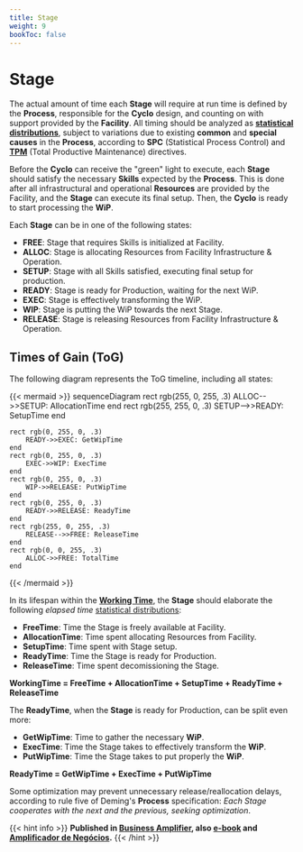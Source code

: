 ```yaml
---
title: Stage
weight: 9
bookToc: false
---
```

# Stage

The actual amount of time each **Stage** will require at run time is defined by the **Process**, responsible for the **Cyclo** design, and counting on with support provided by the **Facility**. All timing should be analyzed as [**statistical distributions**](/posts/stats), subject to variations due to existing **common** and **special causes** in the **Process**, according to **SPC** (Statistical Process Control) and [**TPM**](/posts/tpm/) (Total Productive Maintenance) directives.

Before the **Cyclo** can receive the "green" light to execute, each **Stage** should satisfy the necessary **Skills** expected by the **Process**. This is done after all infrastructural and operational **Resources** are provided by the Facility, and the **Stage** can execute its final setup. Then, the **Cyclo** is ready to start processing the **WiP**.

Each **Stage** can be in one of the following states:

- **FREE**: Stage that requires Skills is initialized at Facility.
- **ALLOC**: Stage is allocating Resources from Facility Infrastructure & Operation.
- **SETUP**: Stage with all Skills satisfied, executing final setup for production.
- **READY**: Stage is ready for Production, waiting for the next WiP.
- **EXEC**: Stage is effectively transforming the WiP.
- **WIP**: Stage is putting the WiP towards the next Stage.
- **RELEASE**: Stage is releasing Resources from Facility Infrastructure & Operation.

## Times of Gain (ToG)

The following diagram represents the ToG timeline, including all states:

{{< mermaid >}}
sequenceDiagram
    rect rgb(255, 0, 255, .3)
        ALLOC-->>SETUP: AllocationTime
    end
    rect rgb(255, 255, 0, .3)
        SETUP-->>READY: SetupTime
    end

    rect rgb(0, 255, 0, .3)
        READY->>EXEC: GetWipTime
    end
    rect rgb(0, 255, 0, .3)
        EXEC->>WIP: ExecTime
    end
    rect rgb(0, 255, 0, .3)
        WIP->>RELEASE: PutWipTime
    end
    rect rgb(0, 255, 0, .3)
        READY->>RELEASE: ReadyTime
    end
    rect rgb(255, 0, 255, .3)
        RELEASE-->>FREE: ReleaseTime
    end
    rect rgb(0, 0, 255, .3)
        ALLOC->>FREE: TotalTime
    end
{{< /mermaid >}}


In its lifespan within the [**Working Time**](/posts/tpm), the **Stage** should elaborate the following *elapsed time* [statistical distributions](/posts/stats):

- **FreeTime**: Time the Stage is freely available at Facility.
- **AllocationTime**: Time spent allocating Resources from Facility.
- **SetupTime**: Time spent with Stage setup.
- **ReadyTime**: Time the Stage is ready for Production.
- **ReleaseTime**: Time spent decomissioning the Stage.

**WorkingTime = FreeTime + AllocationTime + SetupTime + ReadyTime + ReleaseTime**

The **ReadyTime**, when the **Stage** is ready for Production, can be split even more:

- **GetWipTime**: Time to gather the necessary **WiP**.
- **ExecTime**: Time the Stage takes to effectively transform the **WiP**.
- **PutWipTime**: Time the Stage takes to put properly the **WiP**.

**ReadyTime = GetWipTime + ExecTime + PutWipTime**  

Some optimization may prevent unnecessary release/reallocation delays, according to rule five of Deming's **Process** specification: *Each Stage cooperates with the next and the previous, seeking optimization*.

{{< hint info >}}
**Published in [Business Amplifier](https://www.amazon.com/Business-Amplifier-M-Sc-Motta-Lopes/dp/B083XGK14Q), also [e-book](https://www.amazon.com/Business-Amplifier-Jose-Motta-Lopes-ebook-dp-B086L6V6QY/dp/B086L6V6QY/) and [Amplificador de Negócios](https://www.amazon.com/M-Sc-Jose-Motta-Lopes/dp/8592301009).**
{{< /hint >}}
